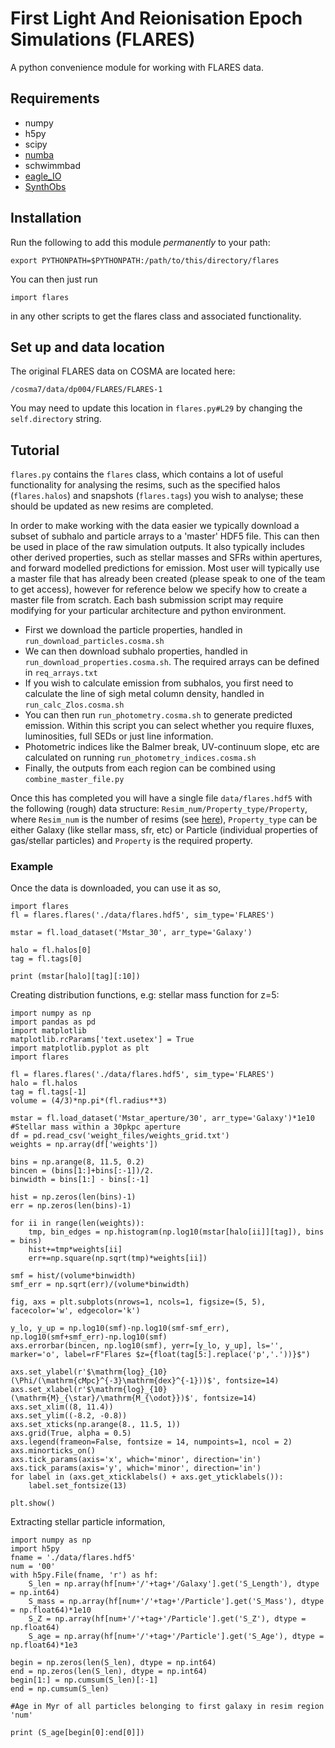 # First Light And Reionisation Epoch Simulations (FLARES)

A python convenience module for working with FLARES data.

## Requirements

- numpy
- h5py
- scipy
- [numba](https://numba.readthedocs.io/en/stable/user/installing.html)
- schwimmbad
- [eagle_IO](https://github.com/flaresimulations/eagle_IO)
- [SynthObs](https://github.com/stephenmwilkins/SynthObs)

## Installation

Run the following to add this module *permanently* to your path:

    export PYTHONPATH=$PYTHONPATH:/path/to/this/directory/flares

You can then just run

    import flares

in any other scripts to get the flares class and associated functionality.

## Set up and data location

The original FLARES data on COSMA are located here:

    /cosma7/data/dp004/FLARES/FLARES-1

You may need to update this location in `flares.py#L29` by changing the `self.directory` string.


## Tutorial

`flares.py` contains the `flares` class, which contains a lot of useful functionality for analysing the resims, such as the specified halos (`flares.halos`) and snapshots (`flares.tags`) you wish to analyse; these should be updated as new resims are completed.

In order to make working with the data easier we typically download a subset of subhalo and particle arrays to a 'master' HDF5 file.
This can then be used in place of the raw simulation outputs.
It also typically includes other derived properties, such as stellar masses and SFRs within apertures, and forward modelled predictions for emission.
Most user will typically use a master file that has already been created (please speak to one of the team to get access), however for reference below we specify how to create a master file from scratch.
Each bash submission script may require modifying for your particular architecture and python environment.

- First we download the particle properties, handled in `run_download_particles.cosma.sh`
- We can then download subhalo properties, handled in `run_download_properties.cosma.sh`.  The required arrays can be defined in `req_arrays.txt`
- If you wish to calculate emission from subhalos, you first need to calculate the line of sigh metal column density, handled in `run_calc_Zlos.cosma.sh`
- You can then run `run_photometry.cosma.sh` to generate predicted emission. Within this script you can select whether you require fluxes, luminosities, full SEDs or just line information.
- Photometric indices like the Balmer break, UV-continuum slope, etc are calculated on running `run_photometry_indices.cosma.sh`
- Finally, the outputs from each region can be combined using `combine_master_file.py`

Once this has completed you will have a single file `data/flares.hdf5` with the following (rough) data structure: `Resim_num/Property_type/Property`, where `Resim_num` is the number of resims (see [here](https://docs.google.com/spreadsheets/d/1NzQee05rNCml1YEKXuD8L9JOW5Noh8oj9K9bcS2RQlY/edit?usp=sharing)), `Property_type` can be either Galaxy (like stellar mass, sfr, etc) or Particle (individual properties of gas/stellar particles) and `Property` is the required property.

### Example

Once the data is downloaded, you can use it as so,

```
import flares
fl = flares.flares('./data/flares.hdf5', sim_type='FLARES')

mstar = fl.load_dataset('Mstar_30', arr_type='Galaxy')

halo = fl.halos[0]
tag = fl.tags[0]

print (mstar[halo][tag][:10])
```

Creating distribution functions, e.g: stellar mass function for z=5:

```
import numpy as np
import pandas as pd
import matplotlib
matplotlib.rcParams['text.usetex'] = True
import matplotlib.pyplot as plt
import flares

fl = flares.flares('./data/flares.hdf5', sim_type='FLARES')
halo = fl.halos
tag = fl.tags[-1]
volume = (4/3)*np.pi*(fl.radius**3)

mstar = fl.load_dataset('Mstar_aperture/30', arr_type='Galaxy')*1e10  #Stellar mass within a 30pkpc aperture
df = pd.read_csv('weight_files/weights_grid.txt')
weights = np.array(df['weights'])

bins = np.arange(8, 11.5, 0.2)
bincen = (bins[1:]+bins[:-1])/2.
binwidth = bins[1:] - bins[:-1]

hist = np.zeros(len(bins)-1)
err = np.zeros(len(bins)-1)

for ii in range(len(weights)):
    tmp, bin_edges = np.histogram(np.log10(mstar[halo[ii]][tag]), bins = bins)
    hist+=tmp*weights[ii]
    err+=np.square(np.sqrt(tmp)*weights[ii])

smf = hist/(volume*binwidth)
smf_err = np.sqrt(err)/(volume*binwidth)

fig, axs = plt.subplots(nrows=1, ncols=1, figsize=(5, 5), facecolor='w', edgecolor='k')

y_lo, y_up = np.log10(smf)-np.log10(smf-smf_err), np.log10(smf+smf_err)-np.log10(smf)
axs.errorbar(bincen, np.log10(smf), yerr=[y_lo, y_up], ls='', marker='o', label=rF"Flares $z={float(tag[5:].replace('p','.'))}$")

axs.set_ylabel(r'$\mathrm{log}_{10}(\Phi/(\mathrm{cMpc}^{-3}\mathrm{dex}^{-1}))$', fontsize=14)
axs.set_xlabel(r'$\mathrm{log}_{10}(\mathrm{M}_{\star}/\mathrm{M_{\odot}})$', fontsize=14)
axs.set_xlim((8, 11.4))
axs.set_ylim((-8.2, -0.8))
axs.set_xticks(np.arange(8., 11.5, 1))
axs.grid(True, alpha = 0.5)
axs.legend(frameon=False, fontsize = 14, numpoints=1, ncol = 2)
axs.minorticks_on()
axs.tick_params(axis='x', which='minor', direction='in')
axs.tick_params(axis='y', which='minor', direction='in')
for label in (axs.get_xticklabels() + axs.get_yticklabels()):
    label.set_fontsize(13)

plt.show()
```

Extracting stellar particle information,

```
import numpy as np
import h5py
fname = './data/flares.hdf5'
num = '00'
with h5py.File(fname, 'r') as hf:
    S_len = np.array(hf[num+'/'+tag+'/Galaxy'].get('S_Length'), dtype = np.int64)
    S_mass = np.array(hf[num+'/'+tag+'/Particle'].get('S_Mass'), dtype = np.float64)*1e10
    S_Z = np.array(hf[num+'/'+tag+'/Particle'].get('S_Z'), dtype = np.float64)
    S_age = np.array(hf[num+'/'+tag+'/Particle'].get('S_Age'), dtype = np.float64)*1e3

begin = np.zeros(len(S_len), dtype = np.int64)
end = np.zeros(len(S_len), dtype = np.int64)
begin[1:] = np.cumsum(S_len)[:-1]
end = np.cumsum(S_len)

#Age in Myr of all particles belonging to first galaxy in resim region 'num'

print (S_age[begin[0]:end[0]])
```
